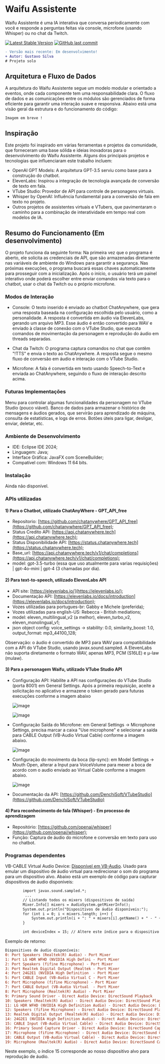 # Waifu Assistente
Waifu Assistente é uma IA interativa que conversa periodicamente com você e responde a perguntas feitas via console, microfone (usando Whisper) ou no chat da Twitch.

[![Latest Stable Version](https://img.shields.io/badge/version-v0.0.1-blue)](https://github.com/GustavoBorges13/waifu-assistant-javafx/releases)
[![GitHub last commit](https://img.shields.io/github/last-commit/GustavoBorges13/waifu-assistant-javafx)](https://github.com/GustavoBorges13/waifu-assistant-javafx/commits/main)
<!---[![Build Status](https://app.travis-ci.com/GustavoBorges13/RunBlocker.svg?branch=main)](https://app.travis-ci.com/GustavoBorges13/RunBlocker)-->

```diff
- Versão mais recente: Em desenvolvimento!
+ Autor: Gustavo Silva
# Projeto solo
```

## Arquitetura e Fluxo de Dados
A arquitetura do Waifu Assistente segue um modelo modular e orientado a eventos, onde cada componente tem uma responsabilidade clara. O fluxo de dados e as comunicações entre os módulos são gerenciados de forma eficiente para garantir uma interação suave e responsiva. Abaixo está uma visão geral da estrutura e do funcionamento do código:
```
Imagem em breve !
```

## Inspiração
Este projeto foi inspirado em várias ferramentas e projetos da comunidade, que forneceram uma base sólida e ideias inovadoras para o desenvolvimento do Waifu Assistente. Alguns dos principais projetos e tecnologias que influenciaram este trabalho incluem:

- OpenAI GPT Models: A arquitetura GPT-3.5 serviu como base para a construção do chatbot.
- ElevenLabs: Inspirou a integração de tecnologia avançada de conversão de texto em fala.
- VTube Studio: Provedor de API para controle de personagens virtuais.
- Whisper by OpenAI: Influência fundamental para a conversão de fala em texto no projeto.
- Outros projetos de assistentes virtuais e VTubers, que pavimentaram o caminho para a combinação de interatividade em tempo real com modelos de IA.

## Resumo do Funcionamento (Em desenvolvimento)
O projeto funciona da seguinte forma: Na primeira vez que o programa é aberto, ele solicita as credenciais de API, que são armazenadas diretamente nas variáveis de ambiente do Windows para garantir a segurança. Nas próximas execuções, o programa buscará essas chaves automaticamente para prosseguir com a inicialização. Após o início, o usuário terá um painel interativo onde poderá escolher entre enviar comandos via texto para o chatbot, usar o chat da Twitch ou o próprio microfone.

### Modos de Interação
- Console: O texto inserido é enviado ao chatbot ChatAnywhere, que gera uma resposta baseada na configuração escolhida pelo usuário, como a personalidade. A resposta é convertida em áudio via ElevenLabs, gerando um arquivo MP3. Esse áudio é então convertido para WAV e enviado à classe de conexão com o VTube Studio, que executa comandos de movimentação da personagem e reprodução do áudio em threads separadas.

- Chat da Twitch: O programa captura comandos no chat que contêm "!TTS" e envia o texto ao ChatAnywhere. A resposta segue o mesmo fluxo de conversão em áudio e interação com o VTube Studio.

- Microfone: A fala é convertida em texto usando Speech-to-Text e enviada ao ChatAnywhere, seguindo o fluxo de interação descrito acima.

### Futuras Implementações
Menu para controlar algumas funcionalidades da personagem no VTube Studio (pouco viável).
Banco de dados para armazenar o histórico de mensagens e áudios gerados, que servirão para aprendizado de máquina, consulta de estatísticas, e logs de erros.
Botões úteis para ligar, desligar, enviar, deletar, etc.

### Ambiente de Desenvolvimento
- IDE: Eclipse IDE 2024;
- Linguagem: Java;
- Interface Gráfica: JavaFX com SceneBuilder;
- Compatível com: Windows 11 64 bits.

### Instalação
Ainda não disponível.

### APIs utilizadas
#### 1) Para o Chatbot, utilizado ChatAnyWhere - GPT_API_free
- Repositorio: [https://github.com/chatanywhere/GPT_API_free](https://github.com/chatanywhere/GPT_API_free);
- Status Credito API: [https://api.chatanywhere.tech](https://api.chatanywhere.tech);
- Status Disponibilidade API: [https://status.chatanywhere.tech](https://status.chatanywhere.tech);
- Base_url: [https://api.chatanywhere.tech/v1/chat/completions](https://api.chatanywhere.tech/v1/chat/completions);
- model: gpt-3.5-turbo (essa que uso atualmente para varias requisições) | gpt-4o-mini | gpt-4 (3 chamadas por dia).

#### 2) Para text-to-speech, utilizado ElevenLabs API
- API site: [https://elevenlabs.io/](https://elevenlabs.io/);
- Documentação API: [https://elevenlabs.io/docs/introduction](https://elevenlabs.io/docs/introduction);
- Vozes utilizadas para portugues-br: Gabby e Michele (preferida);
- Vozes utilizadas para english-US: Rebecca - British mediations;
- model: eleven_multilingual_v2 (a melhor), eleven_turbo_v2, eleven_monolingual_v1;
- json object config: voice_settings -> stability: 0.0, similarity_boost: 1.0, output_format: mp3_44100_128;

Observação: o áudio é convertido de MP3 para WAV para compatibilidade com a API do VTube Studio, usando javax.sound.sampled. A ElevenLabs não suporta diretamente o formato WAV, apenas MP3, PCM (S16LE) e μ-law (mulaw).

#### 3) Para a personagem Waifu, utilizado VTube Studio API
- Configuração API: Habilite a API nas configurações do VTube Studio (porta 8001) em General Settings. Após a primeira requisição, aceite a solicitação no aplicativo e armazene o token gerado para futuras execuções conforme a imagem abaixo
  
  ![image](https://github.com/user-attachments/assets/04a2424f-9e5f-4325-abaf-11f6acf65c3f)

  ![image](https://github.com/user-attachments/assets/a614de5c-3f7f-4bcf-9b89-94107a8702b4)

- Configuração Saída do Microfone: em General Settings -> Microphone Settings, precisa marcar a caixa "Use microphone" e selecionar a saída para CABLE Output (VB-Audio Virtual Cable) conforme a imagem abaixo.
  
  ![image](https://github.com/user-attachments/assets/d2864f93-71d8-46e5-ac7c-aef4f418f1ba)

- Configuração do movimento da boca (lip-sync): em Model Settings -> Mouth Open, alterar a Input para VoiceVolume para mexer a boca de acordo com o audio enviado ao Virtual Cable conforme a imagem abaixo.

  ![image](https://github.com/user-attachments/assets/fb74a338-3b42-4834-849d-3382675888de)
 
- Documentação da API: [https://github.com/DenchiSoft/VTubeStudio](https://github.com/DenchiSoft/VTubeStudio)

#### 4) Para reconhecimento de fala (Whisper) - Em processo de aprendizagem
- Repositório: [https://github.com/openai/whisper](https://github.com/openai/whisper);
- Função: Captura de áudio do microfone e conversão em texto para uso no chatbot.
  
### Programas dependentes
VB-CABLE Virtual Audio Device: [Disponível em VB-Audio](https://vb-audio.com/Cable/). Usado para emular um dispositivo de áudio virtual para redirecionar o som do programa para um dispositivo alvo. Abaixo está um exemplo de código para capturar dispositivos de áudio disponíveis:
```diff
        import javax.sound.sampled.*;
         ...
        // Listando todos os mixers (dispositivos de saída)
        Mixer.Info[] mixers = AudioSystem.getMixerInfo();
        System.out.println("Dispositivos de áudio disponíveis:");
        for (int i = 0; i < mixers.length; i++) {
            System.out.println(i + ": " + mixers[i].getName() + " - " + mixers[i].getDescription());
        }

        int deviceIndex = 15; // Altere este índice para o dispositivo desejado
```
Exemplo de retorno:
```diff
Dispositivos de áudio disponíveis:
0: Port Speakers (Realtek(R) Audio) - Port Mixer
1: Port LG HDR WFHD (NVIDIA High Defini - Port Mixer
2: Port Speakers (fifine Microphone) - Port Mixer
3: Port Realtek Digital Output (Realtek - Port Mixer
4: Port 24G2E1 (NVIDIA High Definition  - Port Mixer
5: Port CABLE Input (VB-Audio Virtual C - Port Mixer
6: Port Microphone (fifine Microphone) - Port Mixer
7: Port CABLE Output (VB-Audio Virtual  - Port Mixer
8: Port Microphone (Realtek(R) Audio) - Port Mixer
9: Primary Sound Driver - Direct Audio Device: DirectSound Playback
10: Speakers (Realtek(R) Audio) - Direct Audio Device: DirectSound Playback
11: LG HDR WFHD (NVIDIA High Definition Audio) - Direct Audio Device: DirectSound Playback
12: Speakers (fifine Microphone) - Direct Audio Device: DirectSound Playback
13: Realtek Digital Output (Realtek(R) Audio) - Direct Audio Device: DirectSound Playback
14: 24G2E1 (NVIDIA High Definition Audio) - Direct Audio Device: DirectSound Playback
15: CABLE Input (VB-Audio Virtual Cable) - Direct Audio Device: DirectSound Playback
16: Primary Sound Capture Driver - Direct Audio Device: DirectSound Capture
17: Microphone (fifine Microphone) - Direct Audio Device: DirectSound Capture
18: CABLE Output (VB-Audio Virtual Cable) - Direct Audio Device: DirectSound Capture
19: Microphone (Realtek(R) Audio) - Direct Audio Device: DirectSound Capture
```
Neste exemplo, o índice 15 corresponde ao nosso dispositivo alvo para reprodução de áudio.

